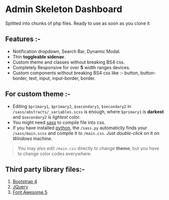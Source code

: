 # Admin Skeleton Dashboard

Splitted into chunks of php files. Ready to use as soon as you clone it

## Features :-

- Notification dropdown, Search Bar, Dynamic Modal.
- Thin **toggleable sidenav**.
- Custom theme and classes without breaking BS4 css.
- Completely Responsive for over **5** width ranges devices.
- Custom components without breaking BS4 css like :- button, button-border, text, input, input-border, border.

## For custom theme :-

- Editing `$primary1`, `$primary2`, `$secondary1`, `$secondary2` in `/sass/abstracts/_variables.scss` is enough, where `$primary1` is __darkest__ and `$secondary2` is *lightest* color.
- You might need [sass](https://sass-lang.com/install) to compile file into css. 
- If you have installed [python](https://www.python.org/), the `/sass.py` automaticlly finds your `/sass/main.scss` and compile it to `/main.css`. Just _double-click_ on it on _Windows_ machine.

>You may also edit `/main.css` directly to change **theme**, but you have to change color codes everywhere.

## Third party library files:-

1. [Bootstrap 4](https://getbootstrap.com/)
2. [JQuery](https://jquery.com/)
3. [Font Awesome 5](https://fontawesome.com/)